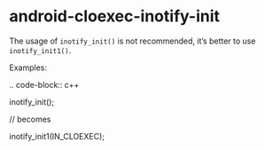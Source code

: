 android-cloexec-inotify-init
============================

The usage of `inotify_init()` is not recommended, it’s better to use
`inotify_init1()`.

Examples:

.. code-block:: c++

inotify\_init();

// becomes

inotify\_init1(IN\_CLOEXEC);

